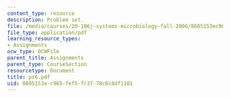 ```yaml
---
content_type: resource
description: Problem set.
file: /media/courses/20-106j-systems-microbiology-fall-2006/8605153ec965fef5fc3778c6c8df1101_ps6.pdf
file_type: application/pdf
learning_resource_types:
- Assignments
ocw_type: OCWFile
parent_title: Assignments
parent_type: CourseSection
resourcetype: Document
title: ps6.pdf
uid: 8605153e-c965-fef5-fc37-78c6c8df1101
---
```

